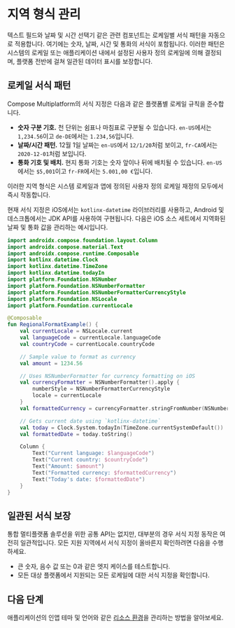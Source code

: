 # 지역 형식 관리

텍스트 필드와 날짜 및 시간 선택기 같은 관련 컴포넌트는 로케일별 서식 패턴을 자동으로 적용합니다. 여기에는 숫자, 날짜, 시간 및 통화의 서식이 포함됩니다. 이러한 패턴은 시스템의 로케일 또는 애플리케이션 내에서 설정된 사용자 정의 로케일에 의해 결정되며, 플랫폼 전반에 걸쳐 일관된 데이터 표시를 보장합니다.

## 로케일 서식 패턴

Compose Multiplatform의 서식 지정은 다음과 같은 플랫폼별 로케일 규칙을 준수합니다.

 *  **숫자 구분 기호.** 천 단위는 쉼표나 마침표로 구분될 수 있습니다. `en-US`에서는 `1,234.56`이고 `de-DE`에서는 `1.234,56`입니다.
 *  **날짜/시간 패턴.** 12월 1일 날짜는 `en-US`에서 `12/1/20`처럼 보이고, `fr-CA`에서는 `2020-12-01`처럼 보입니다.
 *  **통화 기호 및 배치.** 현지 통화 기호는 숫자 앞이나 뒤에 배치될 수 있습니다. `en-US`에서는 `$5,001`이고 `fr-FR`에서는 `5.001,00 €`입니다.

이러한 지역 형식은 시스템 로케일과 앱에 정의된 사용자 정의 로케일 재정의 모두에서 즉시 작동합니다.

현재 서식 지정은 iOS에서는 `kotlinx-datetime` 라이브러리를 사용하고, Android 및 데스크톱에서는 JDK API를 사용하여 구현됩니다. 다음은 iOS 소스 세트에서 지역화된 날짜 및 통화 값을 관리하는 예시입니다.

```kotlin
import androidx.compose.foundation.layout.Column
import androidx.compose.material.Text
import androidx.compose.runtime.Composable
import kotlinx.datetime.Clock
import kotlinx.datetime.TimeZone
import kotlinx.datetime.todayIn
import platform.Foundation.NSNumber
import platform.Foundation.NSNumberFormatter
import platform.Foundation.NSNumberFormatterCurrencyStyle
import platform.Foundation.NSLocale
import platform.Foundation.currentLocale

@Composable
fun RegionalFormatExample() {
    val currentLocale = NSLocale.current
    val languageCode = currentLocale.languageCode 
    val countryCode = currentLocale.countryCode 

    // Sample value to format as currency
    val amount = 1234.56

    // Uses NSNumberFormatter for currency formatting on iOS
    val currencyFormatter = NSNumberFormatter().apply { 
        numberStyle = NSNumberFormatterCurrencyStyle
        locale = currentLocale
    }
    val formattedCurrency = currencyFormatter.stringFromNumber(NSNumber(amount)) 

    // Gets current date using `kotlinx-datetime`
    val today = Clock.System.todayIn(TimeZone.currentSystemDefault())
    val formattedDate = today.toString()

    Column {
        Text("Current language: $languageCode")
        Text("Current country: $countryCode")
        Text("Amount: $amount")
        Text("Formatted currency: $formattedCurrency")
        Text("Today's date: $formattedDate")
    }
}
```

## 일관된 서식 보장

통합 멀티플랫폼 솔루션을 위한 공통 API는 없지만, 대부분의 경우 서식 지정 동작은 여전히 일관적입니다. 모든 지원 지역에서 서식 지정이 올바른지 확인하려면 다음을 수행하세요.

*   큰 숫자, 음수 값 또는 0과 같은 엣지 케이스를 테스트합니다.
*   모든 대상 플랫폼에서 지원되는 모든 로케일에 대한 서식 지정을 확인합니다.

## 다음 단계

애플리케이션의 인앱 테마 및 언어와 같은 [리소스 환경](compose-resource-environment.md)을 관리하는 방법을 알아보세요.